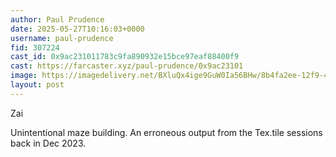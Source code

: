 ```yaml
---
author: Paul Prudence
date: 2025-05-27T10:16:03+0000
username: paul-prudence
fid: 307224
cast_id: 0x9ac231011783c9fa890932e15bce97eaf88400f9
cast: https://farcaster.xyz/paul-prudence/0x9ac23101
image: https://imagedelivery.net/BXluQx4ige9GuW0Ia56BHw/8b4fa2ee-12f9-4b1d-ffa3-7b5999860300/original
layout: post
---
```

Zai  
  
Unintentional maze building. An erroneous output from the Tex.tile sessions back in Dec 2023.  

<img src='https://imagedelivery.net/BXluQx4ige9GuW0Ia56BHw/8b4fa2ee-12f9-4b1d-ffa3-7b5999860300/original' alt='' referrerpolicy='no-referrer'/>